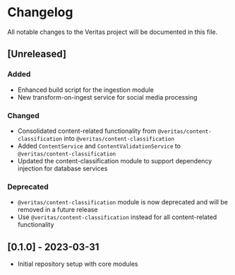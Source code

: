 # Changelog

All notable changes to the Veritas project will be documented in this file.

## [Unreleased]

### Added
- Enhanced build script for the ingestion module
- New transform-on-ingest service for social media processing

### Changed
- Consolidated content-related functionality from `@veritas/content-classification` into `@veritas/content-classification`
- Added `ContentService` and `ContentValidationService` to `@veritas/content-classification`
- Updated the content-classification module to support dependency injection for database services

### Deprecated
- `@veritas/content-classification` module is now deprecated and will be removed in a future release
- Use `@veritas/content-classification` instead for all content-related functionality

## [0.1.0] - 2023-03-31
- Initial repository setup with core modules 
